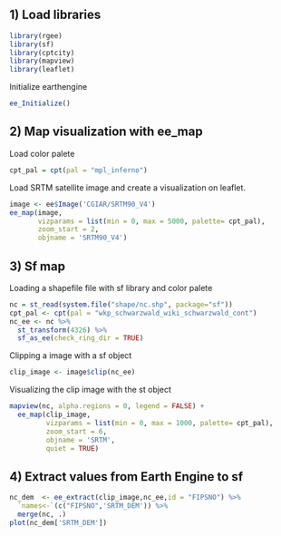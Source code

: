 ## 1) Load libraries
```r
library(rgee)
library(sf)
library(cptcity)
library(mapview)
library(leaflet)
```

Initialize earthengine
```r
ee_Initialize() 
```

## 2) Map visualization with ee_map
Load color palete 
```r
cpt_pal = cpt(pal = "mpl_inferno")
```
Load SRTM satellite image and create a visualization on leaflet.
```r
image <- ee$Image('CGIAR/SRTM90_V4')
ee_map(image,
       vizparams = list(min = 0, max = 5000, palette= cpt_pal),
       zoom_start = 2,
       objname = 'SRTM90_V4')
```

## 3) Sf map
Loading a shapefile file with sf library and color palete
```r
nc = st_read(system.file("shape/nc.shp", package="sf"))
cpt_pal <- cpt(pal = "wkp_schwarzwald_wiki_schwarzwald_cont")
nc_ee <- nc %>%
  st_transform(4326) %>%
  sf_as_ee(check_ring_dir = TRUE)
```
Clipping a image with a sf object
```r
clip_image <- image$clip(nc_ee)
```
Visualizing the clip image with the st object
```r
mapview(nc, alpha.regions = 0, legend = FALSE) +
  ee_map(clip_image,
         vizparams = list(min = 0, max = 1000, palette= cpt_pal),
         zoom_start = 6,
         objname = 'SRTM',
         quiet = TRUE)
```

## 4) Extract values from Earth Engine to sf
```r
nc_dem  <- ee_extract(clip_image,nc_ee,id = "FIPSNO") %>%
  `names<-`(c("FIPSNO",'SRTM_DEM')) %>%
  merge(nc, .)
plot(nc_dem['SRTM_DEM'])
```
